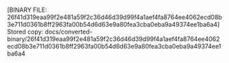 [BINARY FILE: 26f41d319eaa99f2e481a59f2c36d46d39d99f4a1aef4fa8764ee4062ecd08b3e711d0361b8ff2963fa00b54d6d63e9a80fea3cba0eba9a49374ee1ba6a4]
Stored copy: docs/converted-binary/26f41d319eaa99f2e481a59f2c36d46d39d99f4a1aef4fa8764ee4062ecd08b3e711d0361b8ff2963fa00b54d6d63e9a80fea3cba0eba9a49374ee1ba6a4
